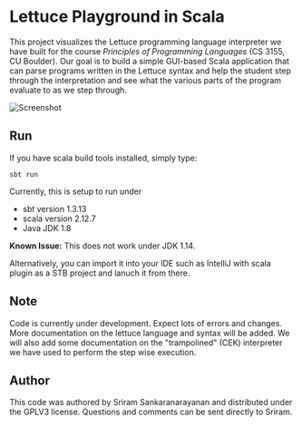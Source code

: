 # Lettuce Playground in Scala

This project visualizes the Lettuce programming language interpreter we have
built for the course _Principles of Programming Languages_ (CS 3155, CU
Boulder). Our goal is to build a simple GUI-based Scala application that can
parse programs written in the Lettuce syntax and help the student step through
the interpretation and see what the various parts of the program evaluate to as
we step through.

![Screenshot](https://github.com/sriram0339/LettucePlaygroundScala/tree/master/images)

## Run

If you have scala build tools installed, simply type:

~~~
sbt run
~~~

Currently, this is setup to run under 
  - sbt version 1.3.13
  - scala version 2.12.7
  - Java JDK 1.8 
  
**Known Issue:** This does not work under JDK 1.14.


Alternatively, you can import it into your IDE such as IntelliJ with scala plugin as a STB project and lanuch it from there.



## Note

Code is currently under development. Expect lots of errors and changes.
More documentation on the lettuce language and syntax will be added.
We will also add some documentation on the "trampolined" (CEK) interpreter
we have used to perform the step wise execution. 

## Author
  
  This code was authored by Sriram Sankaranarayanan and distributed under
  the GPLV3 license.  Questions and comments can be sent directly to Sriram.
  
  
  
  
